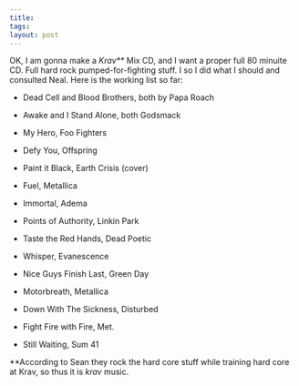 ```yaml
---
title: 
tags: 
layout: post
---
```

OK, I am gonna make a _Krav\*\*_ Mix CD, and I want a proper full 80 minuite CD.  Full hard rock pumped-for-fighting stuff.  I so I did what I should and consulted Neal.  Here is the working list so far:



 * Dead Cell and Blood Brothers, both by Papa Roach

 * Awake and I Stand Alone, both Godsmack

 * My Hero, Foo Fighters

 * Defy You, Offspring

 * Paint it Black, Earth Crisis (cover)

 * Fuel, Metallica

 * Immortal, Adema

 * Points of Authority, Linkin Park

 * Taste the Red Hands, Dead Poetic

 * Whisper, Evanescence

 * Nice Guys Finish Last, Green Day

 * Motorbreath, Metallica

 * Down With The Sickness, Disturbed

 * Fight Fire with Fire, Met.

 * Still Waiting, Sum 41



\*\*According to Sean they rock the hard core stuff while training hard core at Krav, so thus it is _krav_ music.

